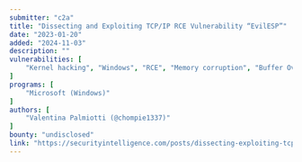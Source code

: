 ```yaml
---
submitter: "c2a"
title: "Dissecting and Exploiting TCP/IP RCE Vulnerability “EvilESP”"
date: "2023-01-20"
added: "2024-11-03"
description: ""
vulnerabilities: [
    "Kernel hacking", "Windows", "RCE", "Memory corruption", "Buffer Overflow"
]
programs: [
    "Microsoft (Windows)"
]
authors: [
    "Valentina Palmiotti (@chompie1337)"
]
bounty: "undisclosed"
link: "https://securityintelligence.com/posts/dissecting-exploiting-tcp-ip-rce-vulnerability-evilesp/?"
---
```




